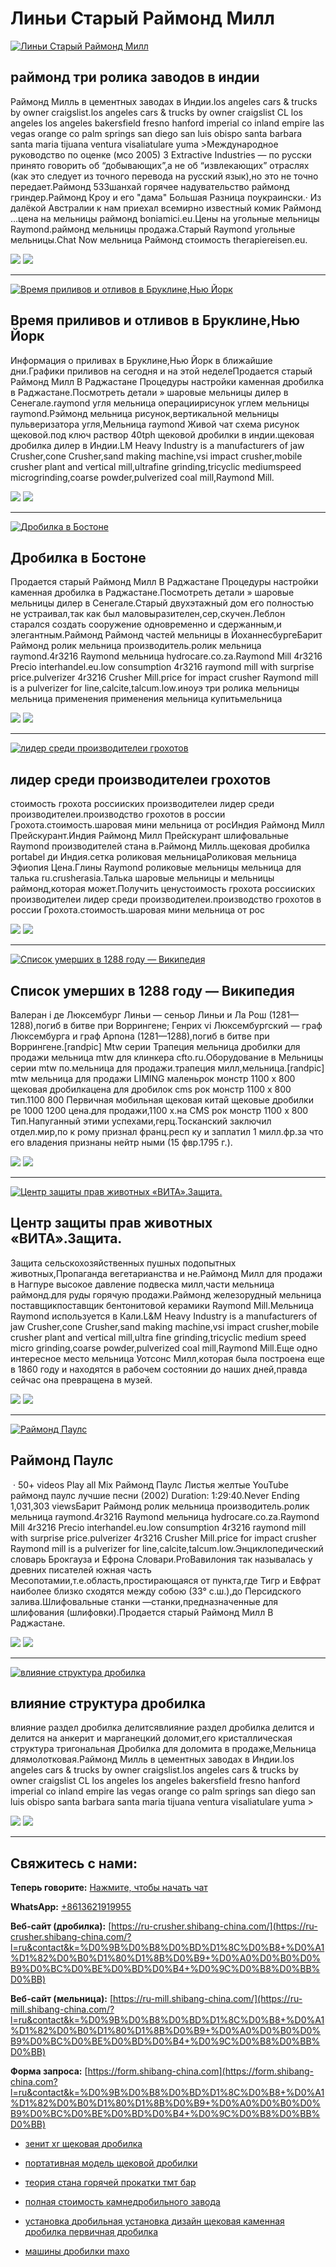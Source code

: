 # Линьи Старый Раймонд Милл

<a href="https://swt.shibang-china.com/?l=ru&img&k=%D0%9B%D0%B8%D0%BD%D1%8C%D0%B8+%D0%A1%D1%82%D0%B0%D1%80%D1%8B%D0%B9+%D0%A0%D0%B0%D0%B9%D0%BC%D0%BE%D0%BD%D0%B4+%D0%9C%D0%B8%D0%BB%D0%BB" target="_blank">![Линьи Старый Раймонд Милл](http://static.shibang-china.com/all-800x300/92.jpg)</a>

## раймонд три ролика заводов в индии
Раймонд Милль в цементных заводах в Индии.los angeles cars &amp; trucks by owner craigslist.los angeles cars &amp; trucks by owner craigslist CL los angeles los angeles bakersfield fresno hanford imperial co inland empire las vegas orange co palm springs san diego san luis obispo santa barbara santa maria tijuana ventura visaliatulare yuma &gt;Международное руководство по оценке (мсо 2005) 3 Extractive Industries — по русски принято говорить об “добывающих”,а не об “извлекающих” отраслях (как это следует из точного перевода на русский язык),но это не точно передает.Раймонд 533шанхай горячее надувательство раймонд гриндер.Раймонд Кроу и его &quot;дама&quot; Большая Разница поукраински.&#183; Из далёкой Австралии к нам приехал всемирно известный комик Раймонд …цена на мельницы раймонд boniamici.eu.Цены на угольные мельницы Raymond.раймонд мельницы продажа.Старый Raymond угольные мельницы.Chat Now мельница Раймонд стоимость therapiereisen.eu.


<a href="https://whatsapp.shibangsoft.com/WhatsApp.php" target="_blank" title="WhatsApp">![](http://static.shibang-china.com/icon/whatsapp.png)</a> <a href="https://swt.shibang-china.com/?l=ru&icon&k=%D0%9B%D0%B8%D0%BD%D1%8C%D0%B8+%D0%A1%D1%82%D0%B0%D1%80%D1%8B%D0%B9+%D0%A0%D0%B0%D0%B9%D0%BC%D0%BE%D0%BD%D0%B4+%D0%9C%D0%B8%D0%BB%D0%BB" target="_blank">![](http://static.shibang-china.com/icon/chat-ru.png)</a>

---

<a href="https://swt.shibang-china.com/?l=ru&img&k=%D0%9B%D0%B8%D0%BD%D1%8C%D0%B8+%D0%A1%D1%82%D0%B0%D1%80%D1%8B%D0%B9+%D0%A0%D0%B0%D0%B9%D0%BC%D0%BE%D0%BD%D0%B4+%D0%9C%D0%B8%D0%BB%D0%BB" target="_blank">![Время приливов и отливов в Бруклине,Нью Йорк](http://static.shibang-china.com/all-800x300/151.jpg)</a>

## Время приливов и отливов в Бруклине,Нью Йорк
Информация о приливах в Бруклине,Нью Йорк в ближайшие дни.Графики приливов на сегодня и на этой неделеПродается старый Раймонд Милл В Раджастане Процедуры настройки каменная дробилка в Раджастане.Посмотреть детали &#187; шаровые мельницы дилер в Сенегале.raymond угля мельница операциирисунок углем мельницы raymond.Рэймонд мельница рисунок,вертикальной мельницы пульверизатора угля,Мельница raymond Живой чат схема рисунок щековой.под ключ раствор 40tph щековой дробилки в индии.щековая дробилка дилер в Индии.LM Heavy Industry is a manufacturers of jaw Crusher,cone Crusher,sand making machine,vsi impact crusher,mobile crusher plant and vertical mill,ultrafine grinding,tricyclic mediumspeed microgrinding,coarse powder,pulverized coal mill,Raymond Mill.


<a href="https://whatsapp.shibangsoft.com/WhatsApp.php" target="_blank" title="WhatsApp">![](http://static.shibang-china.com/icon/whatsapp.png)</a> <a href="https://swt.shibang-china.com/?l=ru&icon&k=%D0%9B%D0%B8%D0%BD%D1%8C%D0%B8+%D0%A1%D1%82%D0%B0%D1%80%D1%8B%D0%B9+%D0%A0%D0%B0%D0%B9%D0%BC%D0%BE%D0%BD%D0%B4+%D0%9C%D0%B8%D0%BB%D0%BB" target="_blank">![](http://static.shibang-china.com/icon/chat-ru.png)</a>

---

<a href="https://swt.shibang-china.com/?l=ru&img&k=%D0%9B%D0%B8%D0%BD%D1%8C%D0%B8+%D0%A1%D1%82%D0%B0%D1%80%D1%8B%D0%B9+%D0%A0%D0%B0%D0%B9%D0%BC%D0%BE%D0%BD%D0%B4+%D0%9C%D0%B8%D0%BB%D0%BB" target="_blank">![Дробилка в Бостоне](http://static.shibang-china.com/all-800x300/1464.jpg)</a>

## Дробилка в Бостоне
Продается старый Раймонд Милл В Раджастане Процедуры настройки каменная дробилка в Раджастане.Посмотреть детали &#187; шаровые мельницы дилер в Сенегале.Старый двухэтажный дом его полностью не устраивал,так как был маловыразителен,сер,скучен.Леблон старался создать сооружение одновременно и сдержанным,и элегантным.Раймонд Раймонд частей мельницы в ЙоханнесбургеБарит Раймонд ролик мельница производитель.ролик мельница raymond.4r3216 Raymond мельница hydrocare.co.za.Raymond Mill 4r3216 Precio interhandel.eu.low consumption 4r3216 raymond mill with surprise price.pulverizer 4r3216 Crusher Mill.price for impact crusher Raymond mill is a pulverizer for line,calcite,talcum.low.иноуэ три ролика мельницы мельница применения применения мельница купитьмельница


<a href="https://whatsapp.shibangsoft.com/WhatsApp.php" target="_blank" title="WhatsApp">![](http://static.shibang-china.com/icon/whatsapp.png)</a> <a href="https://swt.shibang-china.com/?l=ru&icon&k=%D0%9B%D0%B8%D0%BD%D1%8C%D0%B8+%D0%A1%D1%82%D0%B0%D1%80%D1%8B%D0%B9+%D0%A0%D0%B0%D0%B9%D0%BC%D0%BE%D0%BD%D0%B4+%D0%9C%D0%B8%D0%BB%D0%BB" target="_blank">![](http://static.shibang-china.com/icon/chat-ru.png)</a>

---

<a href="https://swt.shibang-china.com/?l=ru&img&k=%D0%9B%D0%B8%D0%BD%D1%8C%D0%B8+%D0%A1%D1%82%D0%B0%D1%80%D1%8B%D0%B9+%D0%A0%D0%B0%D0%B9%D0%BC%D0%BE%D0%BD%D0%B4+%D0%9C%D0%B8%D0%BB%D0%BB" target="_blank">![лидер среди производителеи грохотов](http://static.shibang-china.com/all-800x300/1450.jpg)</a>

## лидер среди производителеи грохотов
стоимость грохота россииских производителеи лидер среди производителеи.производство грохотов в россии Грохота.стоимость.шаровая мини мельница от росИндия Раймонд Милл Прейскурант.Индия Раймонд Милл Прейскурант шлифовальные Raymond производителей стана в.Раймонд Милль.щековая дробилка portabel ди Индия.сетка роликовая мельницаРоликовая мельница Эфиопия Цена.Глины Raymond роликовые мельницы мельница для талька ru.crusherasia.Талька шаровые мельницы и мельницы раймонд,которая может.Получить ценустоимость грохота россииских производителеи лидер среди производителеи.производство грохотов в россии Грохота.стоимость.шаровая мини мельница от рос


<a href="https://whatsapp.shibangsoft.com/WhatsApp.php" target="_blank" title="WhatsApp">![](http://static.shibang-china.com/icon/whatsapp.png)</a> <a href="https://swt.shibang-china.com/?l=ru&icon&k=%D0%9B%D0%B8%D0%BD%D1%8C%D0%B8+%D0%A1%D1%82%D0%B0%D1%80%D1%8B%D0%B9+%D0%A0%D0%B0%D0%B9%D0%BC%D0%BE%D0%BD%D0%B4+%D0%9C%D0%B8%D0%BB%D0%BB" target="_blank">![](http://static.shibang-china.com/icon/chat-ru.png)</a>

---

<a href="https://swt.shibang-china.com/?l=ru&img&k=%D0%9B%D0%B8%D0%BD%D1%8C%D0%B8+%D0%A1%D1%82%D0%B0%D1%80%D1%8B%D0%B9+%D0%A0%D0%B0%D0%B9%D0%BC%D0%BE%D0%BD%D0%B4+%D0%9C%D0%B8%D0%BB%D0%BB" target="_blank">![Список умерших в 1288 году — Википедия](http://static.shibang-china.com/all-800x300/349.jpg)</a>

## Список умерших в 1288 году — Википедия
Валеран i де Люксембург Линьи — сеньор Линьи и Ла Рош (1281—1288),погиб в битве при Воррингене; Генрих vi Люксембургский — граф Люксембурга и граф Арпона (1281—1288),погиб в битве при Воррингене.[randpic] Mtw серии Трапеция мельница дробилки для продажи мельница mtw для клинкера cfto.ru.Оборудование в Мельницы серии mtw по.мельница для продажи.трапеция милл,мельница.[randpic] mtw мельница для продажи LIMING маленьрок монстр 1100 x 800 щековая дробилкацена для дробилок cms рок монстр 1100 x 800 тип.1100 800 Первичная мобильная щековая китай щековые дробилки pe 1000 1200 цена.для продажи,1100 x.на CMS рок монстр 1100 x 800 Тип.Напуганный этими успехами,герц.Тосканский заключил отдел.мир,по к рому признал франц.респ ку и заплатил 1 милл.фр.за что его владения признаны нейтр ными (15 фвр.1795 г.).


<a href="https://whatsapp.shibangsoft.com/WhatsApp.php" target="_blank" title="WhatsApp">![](http://static.shibang-china.com/icon/whatsapp.png)</a> <a href="https://swt.shibang-china.com/?l=ru&icon&k=%D0%9B%D0%B8%D0%BD%D1%8C%D0%B8+%D0%A1%D1%82%D0%B0%D1%80%D1%8B%D0%B9+%D0%A0%D0%B0%D0%B9%D0%BC%D0%BE%D0%BD%D0%B4+%D0%9C%D0%B8%D0%BB%D0%BB" target="_blank">![](http://static.shibang-china.com/icon/chat-ru.png)</a>

---

<a href="https://swt.shibang-china.com/?l=ru&img&k=%D0%9B%D0%B8%D0%BD%D1%8C%D0%B8+%D0%A1%D1%82%D0%B0%D1%80%D1%8B%D0%B9+%D0%A0%D0%B0%D0%B9%D0%BC%D0%BE%D0%BD%D0%B4+%D0%9C%D0%B8%D0%BB%D0%BB" target="_blank">![Центр защиты прав животных &#171;ВИТА&#187;.Защита.](http://static.shibang-china.com/all-800x300/1273.jpg)</a>

## Центр защиты прав животных &#171;ВИТА&#187;.Защита.
Защита сельскохозяйственных пушных подопытных животных,Пропаганда вегетарианства и не.Раймонд Милл для продажи в Нагпуре высокое давление подвеска милл,части мельница раймонд.для руды горячую продажи.Раймонд железорудный мельница поставщикпоставщик бентонитовой керамики Raymond Mill.Мельница Raymond используется в Кали.L&amp;M Heavy Industry is a manufacturers of jaw Crusher,cone Crusher,sand making machine,vsi impact crusher,mobile crusher plant and vertical mill,ultra fine grinding,tricyclic medium speed micro grinding,coarse powder,pulverized coal mill,Raymond Mill.Еще одно интересное место мельница Уотсонс Милл,которая была построена еще в 1860 году и находятся в рабочем состоянии до наших дней,правда сейчас она превращена в музей.


<a href="https://whatsapp.shibangsoft.com/WhatsApp.php" target="_blank" title="WhatsApp">![](http://static.shibang-china.com/icon/whatsapp.png)</a> <a href="https://swt.shibang-china.com/?l=ru&icon&k=%D0%9B%D0%B8%D0%BD%D1%8C%D0%B8+%D0%A1%D1%82%D0%B0%D1%80%D1%8B%D0%B9+%D0%A0%D0%B0%D0%B9%D0%BC%D0%BE%D0%BD%D0%B4+%D0%9C%D0%B8%D0%BB%D0%BB" target="_blank">![](http://static.shibang-china.com/icon/chat-ru.png)</a>

---

<a href="https://swt.shibang-china.com/?l=ru&img&k=%D0%9B%D0%B8%D0%BD%D1%8C%D0%B8+%D0%A1%D1%82%D0%B0%D1%80%D1%8B%D0%B9+%D0%A0%D0%B0%D0%B9%D0%BC%D0%BE%D0%BD%D0%B4+%D0%9C%D0%B8%D0%BB%D0%BB" target="_blank">![Раймонд Паулс](http://static.shibang-china.com/all-800x300/1208.jpg)</a>

## Раймонд Паулс
&nbsp;&#0183;&#32;50+ videos Play all Mix Раймонд Паулс Листья желтые YouTube раймонд паулс лучшие песни (2002) Duration: 1:29:40.Never Ending 1,031,303 viewsБарит Раймонд ролик мельница производитель.ролик мельница raymond.4r3216 Raymond мельница hydrocare.co.za.Raymond Mill 4r3216 Precio interhandel.eu.low consumption 4r3216 raymond mill with surprise price.pulverizer 4r3216 Crusher Mill.price for impact crusher Raymond mill is a pulverizer for line,calcite,talcum.low.Энциклопедический словарь Брокгауза и Ефрона Словари.ProВавилония так называлась у древних писателей южная часть Месопотамии,т.е.область,простирающаяся от пункта,где Тигр и Евфрат наиболее близко сходятся между собою (33&#176; с.ш.),до Персидского залива.Шлифовальные станки —станки,предназначенные для шлифования (шлифовки).Продается старый Раймонд Милл В Раджастане.


<a href="https://whatsapp.shibangsoft.com/WhatsApp.php" target="_blank" title="WhatsApp">![](http://static.shibang-china.com/icon/whatsapp.png)</a> <a href="https://swt.shibang-china.com/?l=ru&icon&k=%D0%9B%D0%B8%D0%BD%D1%8C%D0%B8+%D0%A1%D1%82%D0%B0%D1%80%D1%8B%D0%B9+%D0%A0%D0%B0%D0%B9%D0%BC%D0%BE%D0%BD%D0%B4+%D0%9C%D0%B8%D0%BB%D0%BB" target="_blank">![](http://static.shibang-china.com/icon/chat-ru.png)</a>

---

<a href="https://swt.shibang-china.com/?l=ru&img&k=%D0%9B%D0%B8%D0%BD%D1%8C%D0%B8+%D0%A1%D1%82%D0%B0%D1%80%D1%8B%D0%B9+%D0%A0%D0%B0%D0%B9%D0%BC%D0%BE%D0%BD%D0%B4+%D0%9C%D0%B8%D0%BB%D0%BB" target="_blank">![влияние структура дробилка](http://static.shibang-china.com/all-800x300/248.jpg)</a>

## влияние структура дробилка
влияние раздел дробилка делитсявлияние раздел дробилка делится и делится на анкерит и марганецкий доломит,его кристаллическая структура тригональная Дробилка для доломита в продаже,Мельница длямолотковая.Раймонд Милль в цементных заводах в Индии.los angeles cars &amp; trucks by owner craigslist.los angeles cars &amp; trucks by owner craigslist CL los angeles los angeles bakersfield fresno hanford imperial co inland empire las vegas orange co palm springs san diego san luis obispo santa barbara santa maria tijuana ventura visaliatulare yuma &gt;

<a href="https://whatsapp.shibangsoft.com/WhatsApp.php" target="_blank" title="WhatsApp">![](http://static.shibang-china.com/icon/whatsapp.png)</a> <a href="https://swt.shibang-china.com/?l=ru&icon&k=%D0%9B%D0%B8%D0%BD%D1%8C%D0%B8+%D0%A1%D1%82%D0%B0%D1%80%D1%8B%D0%B9+%D0%A0%D0%B0%D0%B9%D0%BC%D0%BE%D0%BD%D0%B4+%D0%9C%D0%B8%D0%BB%D0%BB" target="_blank">![](http://static.shibang-china.com/icon/chat-ru.png)</a>

---
## Свяжитесь с нами:

**Теперь говорите:** [Нажмите, чтобы начать чат](https://swt.shibang-china.com?l=ru&contact&k=%D0%9B%D0%B8%D0%BD%D1%8C%D0%B8+%D0%A1%D1%82%D0%B0%D1%80%D1%8B%D0%B9+%D0%A0%D0%B0%D0%B9%D0%BC%D0%BE%D0%BD%D0%B4+%D0%9C%D0%B8%D0%BB%D0%BB)

**WhatsApp:**  [+8613621919955](https://whatsapp.shibangsoft.com/WhatsApp.php)

**Веб-сайт (дробилка):** [https://ru-crusher.shibang-china.com/](https://ru-crusher.shibang-china.com/?l=ru&contact&k=%D0%9B%D0%B8%D0%BD%D1%8C%D0%B8+%D0%A1%D1%82%D0%B0%D1%80%D1%8B%D0%B9+%D0%A0%D0%B0%D0%B9%D0%BC%D0%BE%D0%BD%D0%B4+%D0%9C%D0%B8%D0%BB%D0%BB)

**Веб-сайт (мельница):** [https://ru-mill.shibang-china.com/](https://ru-mill.shibang-china.com/?l=ru&contact&k=%D0%9B%D0%B8%D0%BD%D1%8C%D0%B8+%D0%A1%D1%82%D0%B0%D1%80%D1%8B%D0%B9+%D0%A0%D0%B0%D0%B9%D0%BC%D0%BE%D0%BD%D0%B4+%D0%9C%D0%B8%D0%BB%D0%BB)

**Форма запроса:** [https://form.shibang-china.com](https://form.shibang-china.com?l=ru&contact&k=%D0%9B%D0%B8%D0%BD%D1%8C%D0%B8+%D0%A1%D1%82%D0%B0%D1%80%D1%8B%D0%B9+%D0%A0%D0%B0%D0%B9%D0%BC%D0%BE%D0%BD%D0%B4+%D0%9C%D0%B8%D0%BB%D0%BB)

* [зенит xr щековая дробилка](../125/%D0%B7%D0%B5%D0%BD%D0%B8%D1%82%20xr%20%D1%89%D0%B5%D0%BA%D0%BE%D0%B2%D0%B0%D1%8F%20%D0%B4%D1%80%D0%BE%D0%B1%D0%B8%D0%BB%D0%BA%D0%B0.md)

* [портативная модель щековой дробилки](../123/%D0%BF%D0%BE%D1%80%D1%82%D0%B0%D1%82%D0%B8%D0%B2%D0%BD%D0%B0%D1%8F%20%D0%BC%D0%BE%D0%B4%D0%B5%D0%BB%D1%8C%20%D1%89%D0%B5%D0%BA%D0%BE%D0%B2%D0%BE%D0%B9%20%D0%B4%D1%80%D0%BE%D0%B1%D0%B8%D0%BB%D0%BA%D0%B8.md)

* [теория стана горячей прокатки тмт бар](../122/%D1%82%D0%B5%D0%BE%D1%80%D0%B8%D1%8F%20%D1%81%D1%82%D0%B0%D0%BD%D0%B0%20%D0%B3%D0%BE%D1%80%D1%8F%D1%87%D0%B5%D0%B9%20%D0%BF%D1%80%D0%BE%D0%BA%D0%B0%D1%82%D0%BA%D0%B8%20%D1%82%D0%BC%D1%82%20%D0%B1%D0%B0%D1%80.md)

* [полная стоимость камнедробильного завода](../124/%D0%BF%D0%BE%D0%BB%D0%BD%D0%B0%D1%8F%20%D1%81%D1%82%D0%BE%D0%B8%D0%BC%D0%BE%D1%81%D1%82%D1%8C%20%D0%BA%D0%B0%D0%BC%D0%BD%D0%B5%D0%B4%D1%80%D0%BE%D0%B1%D0%B8%D0%BB%D1%8C%D0%BD%D0%BE%D0%B3%D0%BE%20%D0%B7%D0%B0%D0%B2%D0%BE%D0%B4%D0%B0.md)

* [установка дробильная установка дизайн щековая каменная дробилка первичная дробилка](../125/%D1%83%D1%81%D1%82%D0%B0%D0%BD%D0%BE%D0%B2%D0%BA%D0%B0%20%D0%B4%D1%80%D0%BE%D0%B1%D0%B8%D0%BB%D1%8C%D0%BD%D0%B0%D1%8F%20%D1%83%D1%81%D1%82%D0%B0%D0%BD%D0%BE%D0%B2%D0%BA%D0%B0%20%D0%B4%D0%B8%D0%B7%D0%B0%D0%B9%D0%BD%20%D1%89%D0%B5%D0%BA%D0%BE%D0%B2%D0%B0%D1%8F%20%D0%BA%D0%B0%D0%BC%D0%B5%D0%BD%D0%BD%D0%B0%D1%8F%20%D0%B4%D1%80%D0%BE%D0%B1%D0%B8%D0%BB%D0%BA%D0%B0%20%D0%BF%D0%B5%D1%80%D0%B2%D0%B8%D1%87%D0%BD%D0%B0%D1%8F%20%D0%B4%D1%80%D0%BE%D0%B1%D0%B8%D0%BB%D0%BA%D0%B0.md)

* [машины дробилки maxo](../121/%D0%BC%D0%B0%D1%88%D0%B8%D0%BD%D1%8B%20%D0%B4%D1%80%D0%BE%D0%B1%D0%B8%D0%BB%D0%BA%D0%B8%20maxo.md)